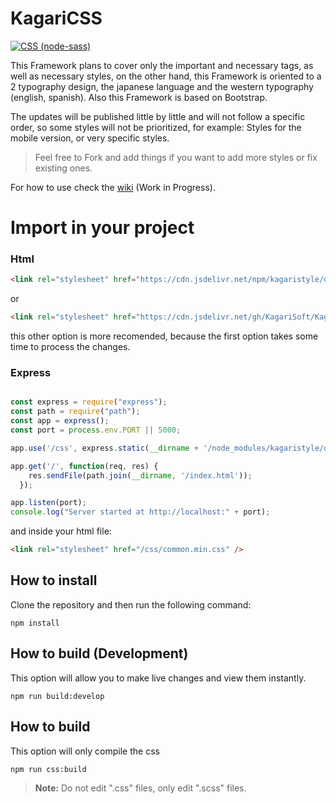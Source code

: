 # KagariCSS

[![CSS (node-sass)](https://github.com/KagariSoft/KagariCSS/actions/workflows/compile.yml/badge.svg)](https://github.com/KagariSoft/KagariCSS/actions/workflows/compile.yml)

This Framework plans to cover only the important and necessary tags, as well as necessary styles, on the other hand, this Framework is oriented to a 2 typography design, the japanese language and the western typography (english, spanish). Also this Framework is based on Bootstrap.

The updates will be published little by little and will not follow a specific order, so some styles will not be prioritized, for example: Styles for the mobile version, or very specific styles.

> Feel free to Fork and add things if you want to add more styles or fix existing ones.

For how to use check the [wiki](https://kagaricssdoc.netlify.app/docs/intro) (Work in Progress).

# Import in your project

### Html

```html
<link rel="stylesheet" href="https://cdn.jsdelivr.net/npm/kagaristyle/dist/css/common.min.css">
```
or
```html
<link rel="stylesheet" href="https://cdn.jsdelivr.net/gh/KagariSoft/KagariCSS@latest/dist/css/common.min.css">
```
this other option is more recomended, because  the first option takes some time to process the changes.

### Express
```js

const express = require("express");
const path = require("path");
const app = express();
const port = process.env.PORT || 5000;

app.use('/css', express.static(__dirname + '/node_modules/kagaristyle/dist/css'));

app.get('/', function(req, res) {
    res.sendFile(path.join(__dirname, '/index.html'));
  });

app.listen(port);
console.log("Server started at http://localhost:" + port);

```
and inside your html file:

```html
<link rel="stylesheet" href="/css/common.min.css" />
```


## How to install

Clone the repository and then run the following command:

```
npm install
```

## How to build (Development)

This option will allow you to make live changes and view them instantly.

```
npm run build:develop
```

## How to build

This option will only compile the css 

```
npm run css:build
```


> **Note:** Do not edit ".css" files, only edit ".scss" files.